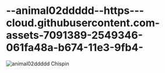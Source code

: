 --animal02ddddd--https---cloud.githubusercontent.com-assets-7091389-2549346-061fa48a-b674-11e3-9fb4-
====================================================================================================

![animal02ddddd](https://cloud.githubusercontent.com/assets/7091389/2549346/061fa48a-b674-11e3-9fb4-25af9dcb1aef.png) Chispin
